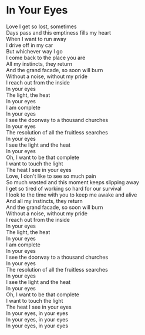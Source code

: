 # In Your Eyes

Love I get so lost, sometimes  
Days pass and this emptiness fills my heart  
When I want to run away  
I drive off in my car  
But whichever way I go  
I come back to the place you are  
All my instincts, they return  
And the grand facade, so soon will burn  
Without a noise, without my pride  
I reach out from the inside  
In your eyes  
The light, the heat  
In your eyes  
I am complete  
In your eyes  
I see the doorway to a thousand churches  
In your eyes  
The resolution of all the fruitless searches  
In your eyes  
I see the light and the heat  
In your eyes  
Oh, I want to be that complete  
I want to touch the light  
The heat I see in your eyes  
Love, I don't like to see so much pain  
So much wasted and this moment keeps slipping away  
I get so tired of working so hard for our survival  
I look to the time with you to keep me awake and alive  
And all my instincts, they return  
And the grand facade, so soon will burn  
Without a noise, without my pride  
I reach out from the inside  
In your eyes  
The light, the heat  
In your eyes  
I am complete  
In your eyes  
I see the doorway to a thousand churches  
In your eyes  
The resolution of all the fruitless searches  
In your eyes  
I see the light and the heat  
In your eyes  
Oh, I want to be that complete  
I want to touch the light  
The heat I see in your eyes  
In your eyes, in your eyes  
In your eyes, in your eyes  
In your eyes, in your eyes
